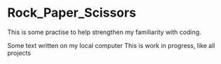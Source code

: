 # Rock_Paper_Scissors
This is some  practise to help strengthen my familiarity with coding.  

Some text written on my local computer
This is work in progress, like all projects
